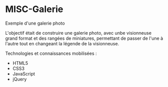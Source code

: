 # MISC-Galerie
Exemple d'une galerie photo

L'objectif était de construire une galerie photo, avec unbe visionneuse grand format et des rangées de miniatures, permettant de passer de l'une à l'autre tout en changeant la légende de la visionneuse.

Technologies et connaissances mobilisées :
- HTML5
- CSS3
- JavaScript
- jQuery